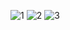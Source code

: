​![1](https://user-images.githubusercontent.com/83157814/217560599-782bbf3e-9c9b-4968-a562-899e7d76b410.jpg)
![2](https://user-images.githubusercontent.com/83157814/217560633-87f0e971-79ff-46e2-9363-8e731352cdff.jpg)
![3](https://user-images.githubusercontent.com/83157814/217561372-d4026803-3a6e-4893-9043-bbbafe5c4e00.jpg)
